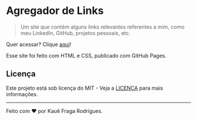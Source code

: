 # Agregador de Links

> Um site que contém alguns links relevantes referentes a mim, como meu LinkedIn, GitHub, projetos pessoais, etc.

Quer acessar? Clique [aqui](https://kauefraga.github.io/yalt/)!

Esse site foi feito com HTML e CSS, publicado com GitHub Pages.

## Licença

Este projeto está sob licença do MIT - Veja a [LICENÇA](https://github.com/kauefraga/eco/blob/main/LICENSE) para mais informações.

---

Feito com ❤ por Kauê Fraga Rodrigues.

